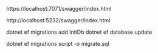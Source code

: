 https://localhost:7071/swagger/index.html

http://localhost:5232/swagger/index.html

dotnet ef migrations add InitDb
dotnet ef database update

dotnet ef migrations script -o migrate.sql


